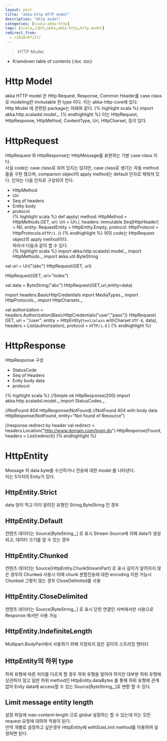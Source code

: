 ```yaml
---
layout: post
title: "akka-http HTTP model"
description: "Http model"
categories: [scala-akka-http]
tags: [scala,스칼라,akka,akka-http,http model]
redirect_from:
  - /2018/07/27/
---
```


> HTTP Model.
>


* Kramdown table of contents
{:toc .toc}

# Http Model
akka HTTP model 은 Http Request, Response, Common Header를 case class로 modeling한 immutable 한 type 이다. 이는 akka-http-core에 있다.  
Http Model 에 관련된 package는 아래와 같다.
{% highlight scala %}
import akka.http.scaladsl.model._
{% endhighlight %}
이는  HttpRequest, HttpResponse, HttpMethod, ContentType, Uri, HttpCharset,  등이 있다.

# HttpRequest
HttpRequest 와 HttpResponse는 HttpMessage를 표현하는 기본 case class 이다.  
사실 code는 case class로 되어 있지는 않지만, case class로 생기는 자동 method들을 구현 했으며, companion object의 apply method는 default 인자로 채워져 있다. 인자는 다음 인자로 구성되어 진다.  
- HttpMethod  
- Uri  
- Seq of headers  
- Entity body  
- protocol  
{% highlight scala %}
def apply(
  method:   HttpMethod                = HttpMethods.GET,
  uri:      Uri                       = Uri./,
  headers:  immutable.Seq[HttpHeader] = Nil,
  entity:   RequestEntity             = HttpEntity.Empty,
  protocol: HttpProtocol              = HttpProtocols.`HTTP/1.1`)
{% endhighlight %}
위의 code는 HttpRequest object의 apply method이다.  
따라서 다음과 같이 할 수 있다.  
{% highlight scala %}
import akka.http.scaladsl.model._
import HttpMethods._
import akka.util.ByteString

val uri = Uri("/abc")
HttpRequest(GET, uri)
  
HttpRequest(GET, uri="index")
  
val data = ByteString("abc")
HttpRequest(GET,uri,entity=data)

import headers.BasicHttpCredentials
mport MediaTypes._
import HttpProtocols._
import HttpCharsets._
  
val authorization = headers.Authorization(BasicHttpCredentials("user","pass"))
HttpRequest(
 GET,
 uri = "/user",
 entity = HttpEntity(`text/plain` withCharset `UTF-8`, data),
 headers = List(authorization),
 protocol = `HTTP/1.0`
)
{% endhighlight %}

# HttpResponse
HttpResponse 구성  
- StatusCode  
- Seq of Headers  
- Enity body data  
- protocol  

{% highlight scala %}
//Simple ok
HttpResponse(200)
import akka.http.scaladsl.model._
import StatusCodes._
  
//NotFound 404
HttpResponse(NotFound)
//NotFound 404 with body data
HttpResponse(NotFound, entity="Not found of Resource")
  

//response redirect by header 
val redirect = headers.Location("http://www.domain.com/login.do")
HttpResponse(Found, headers = List(redirect))
{% endhighlight %}

# HttpEntity
Message 의 data byte를 수신하거나 전송에 대한 model 를 나타낸다.  
이는 5가지의 Enity가 있다.  

## HttpEntity.Strict
data 양이 적고 이미 알려진 유형인 String,ByteString 인 경우 

## HttpEntity.Default
컨텐츠 데이터는 Source\[ByteString,_\] 로 표시
Stream Source에 의해 data가 생성되고, 데이터 크기를 알 수 있는 경우

## HttpEntity.Chunked 
컨텐츠 데이터는 Source\[HttpEntity.ChunkStreamPart\] 로 표시
길이가 알려지지 않은 경우의 Chunked 사용시 이때 chunk 분할전송에 대한 encoding 지원 가능시 Chunked 그렇지 않는 경우 CloseDelimited를 사용

## HttpEntity.CloseDelimited
컨텐츠 데이터는 Source\[ByteString,_\] 로 표시
닫힌 연결인 서버에서만 사용으로 Response 에서만 사용 가능

## HttpEntity.IndefiniteLength
Multipart.BodyPart에서 사용하기 위해 지정되지 않은 길이의 스트리밍 엔터티

## HttpEntity의 하위 type
하위 유형에 따른 처리를 다르게 할 경우 하위 유형을 알아야 하지만 대부분 하위 유형에 상관하지 않고 일반 하위 method인 HttpEntity.dataBytes 를 통해 하위 유형에 관계없이 Enity data에 access할 수 있는 Source\[ByteString,_\]로 변환 할 수 있다.

## Limit message entity length
설정 파일에 max-content-length 으로 global 설정하는 할 수 있는데 이는 모든 request 요청에 대하여 적용이 된다.  
만약 개별로 설정하고 싶은경우 HttpEntity에 withSizeLimit method를 이용하여 설정하면 된다.  


[^1]: This is a footnote.

[kramdown]: https://kramdown.gettalong.org/
[Simple Texture]: https://github.com/yizeng/jekyll-theme-simple-texture
